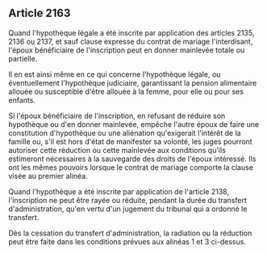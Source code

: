 Article 2163
----
Quand l'hypothèque légale a été inscrite par application des articles 2135, 2136
ou 2137, et sauf clause expresse du contrat de mariage l'interdisant, l'époux
bénéficiaire de l'inscription peut en donner mainlevée totale ou partielle.

Il en est ainsi même en ce qui concerne l'hypothèque légale, ou éventuellement
l'hypothèque judiciaire, garantissant la pension alimentaire allouée ou
susceptible d'être allouée à la femme, pour elle ou pour ses enfants.

Si l'époux bénéficiaire de l'inscription, en refusant de réduire son hypothèque
ou d'en donner mainlevée, empêche l'autre époux de faire une constitution
d'hypothèque ou une aliénation qu'exigerait l'intérêt de la famille ou, s'il est
hors d'état de manifester sa volonté, les juges pourront autoriser cette
réduction ou cette mainlevée aux conditions qu'ils estimeront nécessaires à la
sauvegarde des droits de l'époux intéressé. Ils ont les mêmes pouvoirs lorsque
le contrat de mariage comporte la clause visée au premier alinéa.

Quand l'hypothèque a été inscrite par application de l'article 2138,
l'inscription ne peut être rayée ou réduite, pendant la durée du transfert
d'administration, qu'en vertu d'un jugement du tribunal qui a ordonné le
transfert.

Dès la cessation du transfert d'administration, la radiation ou la réduction
peut être faite dans les conditions prévues aux alinéas 1 et 3 ci-dessus.
